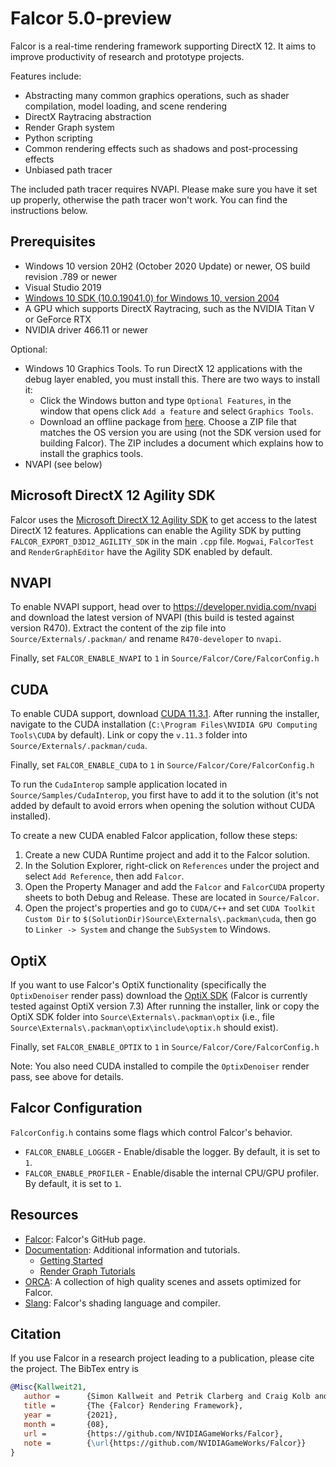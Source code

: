 # Falcor 5.0-preview

Falcor is a real-time rendering framework supporting DirectX 12. It aims to improve productivity of research and prototype projects.

Features include:
* Abstracting many common graphics operations, such as shader compilation, model loading, and scene rendering
* DirectX Raytracing abstraction
* Render Graph system
* Python scripting
* Common rendering effects such as shadows and post-processing effects
* Unbiased path tracer

The included path tracer requires NVAPI. Please make sure you have it set up properly, otherwise the path tracer won't work. You can find the instructions below.

## Prerequisites
- Windows 10 version 20H2 (October 2020 Update) or newer, OS build revision .789 or newer
- Visual Studio 2019
- [Windows 10 SDK (10.0.19041.0) for Windows 10, version 2004](https://developer.microsoft.com/en-us/windows/downloads/windows-10-sdk/)
- A GPU which supports DirectX Raytracing, such as the NVIDIA Titan V or GeForce RTX
- NVIDIA driver 466.11 or newer

Optional:
- Windows 10 Graphics Tools. To run DirectX 12 applications with the debug layer enabled, you must install this. There are two ways to install it:
    - Click the Windows button and type `Optional Features`, in the window that opens click `Add a feature` and select `Graphics Tools`.
    - Download an offline package from [here](https://docs.microsoft.com/en-us/windows-hardware/test/hlk/windows-hardware-lab-kit#supplemental-content-for-graphics-media-and-mean-time-between-failures-mtbf-tests). Choose a ZIP file that matches the OS version you are using (not the SDK version used for building Falcor). The ZIP includes a document which explains how to install the graphics tools.
- NVAPI (see below)

## Microsoft DirectX 12 Agility SDK

Falcor uses the [Microsoft DirectX 12 Agility SDK](https://devblogs.microsoft.com/directx/directx12agility/) to get access to the latest DirectX 12 features. Applications can enable the Agility SDK by putting `FALCOR_EXPORT_D3D12_AGILITY_SDK` in the main `.cpp` file. `Mogwai`, `FalcorTest` and `RenderGraphEditor` have the Agility SDK enabled by default.

## NVAPI
To enable NVAPI support, head over to https://developer.nvidia.com/nvapi and download the latest version of NVAPI (this build is tested against version R470).
Extract the content of the zip file into `Source/Externals/.packman/` and rename `R470-developer` to `nvapi`.

Finally, set `FALCOR_ENABLE_NVAPI` to `1` in `Source/Falcor/Core/FalcorConfig.h`

## CUDA
To enable CUDA support, download [CUDA 11.3.1](https://developer.nvidia.com/cuda-11-3-1-download-archive). After running the installer, navigate to the CUDA installation (`C:\Program Files\NVIDIA GPU Computing Tools\CUDA` by default). Link or copy the `v.11.3` folder into `Source/Externals/.packman/cuda`.

Finally, set `FALCOR_ENABLE_CUDA` to `1` in `Source/Falcor/Core/FalcorConfig.h`

To run the `CudaInterop` sample application located in `Source/Samples/CudaInterop`, you first have to add it to the solution (it's not added by default to avoid errors when opening the solution without CUDA installed).

To create a new CUDA enabled Falcor application, follow these steps:
1. Create a new CUDA Runtime project and add it to the Falcor solution.
2. In the Solution Explorer, right-click on `References` under the project and select `Add Reference`, then add `Falcor`.
4. Open the Property Manager and add the `Falcor` and `FalcorCUDA` property sheets to both Debug and Release. These are located in `Source/Falcor`.
5. Open the project's properties and go to `CUDA/C++` and set `CUDA Toolkit Custom Dir` to `$(SolutionDir)Source\Externals\.packman\cuda`, then go to `Linker -> System` and change the `SubSystem` to Windows.

## OptiX
If you want to use Falcor's OptiX functionality (specifically the `OptixDenoiser` render pass) download the [OptiX SDK](https://developer.nvidia.com/designworks/optix/download) (Falcor is currently tested against OptiX version 7.3) After running the installer, link or copy the OptiX SDK folder into `Source\Externals\.packman\optix` (i.e., file `Source\Externals\.packman\optix\include\optix.h` should exist).

Finally, set `FALCOR_ENABLE_OPTIX` to `1` in `Source/Falcor/Core/FalcorConfig.h`

Note: You also need CUDA installed to compile the `OptixDenoiser` render pass, see above for details.

## Falcor Configuration
`FalcorConfig.h` contains some flags which control Falcor's behavior.
- `FALCOR_ENABLE_LOGGER` - Enable/disable the logger. By default, it is set to `1`.
- `FALCOR_ENABLE_PROFILER` - Enable/disable the internal CPU/GPU profiler. By default, it is set to `1`.

## Resources
- [Falcor](https://github.com/NVIDIAGameWorks/Falcor): Falcor's GitHub page.
- [Documentation](./Docs/index.md): Additional information and tutorials.
    - [Getting Started](./Docs/Getting-Started.md)
    - [Render Graph Tutorials](./Docs/Tutorials/index.md)
- [ORCA](https://developer.nvidia.com/orca): A collection of high quality scenes and assets optimized for Falcor.
- [Slang](https://github.com/shader-slang/slang): Falcor's shading language and compiler.

## Citation
If you use Falcor in a research project leading to a publication, please cite the project.
The BibTex entry is

```bibtex
@Misc{Kallweit21,
   author =      {Simon Kallweit and Petrik Clarberg and Craig Kolb and Kai-Hwa Yao and Theresa Foley and Lifan Wu and Lucy Chen and Tomas Akenine-Moller and Chris Wyman and Cyril Crassin and Nir Benty},
   title =       {The {Falcor} Rendering Framework},
   year =        {2021},
   month =       {08},
   url =         {https://github.com/NVIDIAGameWorks/Falcor},
   note =        {\url{https://github.com/NVIDIAGameWorks/Falcor}}
}
```
